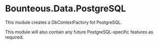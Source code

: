 # Bounteous.Data.PostgreSQL


This module creates a DbContextFactory fot PostgreSQL.

This module will also contain any future PostgreSQL-specific features as required.
